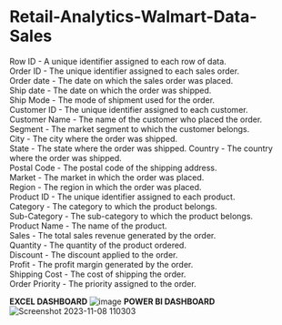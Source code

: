 # Retail-Analytics-Walmart-Data-Sales

Row ID	- A unique identifier assigned to each row of data.  
Order ID	- The unique identifier assigned to each sales order.  
Order date	- The date on which the sales order was placed.  
Ship date	- The date on which the order was shipped.  
Ship Mode	- The mode of shipment used for the order.  
Customer ID	- The unique identifier assigned to each customer.  
Customer Name	- The name of the customer who placed the order.  
Segment	- The market segment to which the customer belongs.  
City	- The city where the order was shipped.  
State	- The state where the order was shipped. 
Country	- The country where the order was shipped.  
Postal Code	- The postal code of the shipping address.  
Market	- The market in which the order was placed.  
Region	- The region in which the order was placed.  
Product ID	- The unique identifier assigned to each product.  
Category	- The category to which the product belongs.  
Sub-Category	- The sub-category to which the product belongs.  
Product Name	- The name of the product.	  
Sales	- The total sales revenue generated by the order.  
Quantity	- The quantity of the product ordered.  
Discount	- The discount applied to the order.  
Profit	- The profit margin generated by the order.  
Shipping Cost	- The cost of shipping the order.  
Order Priority	- The priority assigned to the order.  

  **EXCEL DASHBOARD**
![image](https://github.com/Shouvik078/Retail-Analytics-Walmart-Data-Sales/assets/106507099/9422da18-7127-4ac9-b460-a9fdcecfce4e)
  **POWER BI DASHBOARD**
![Screenshot 2023-11-08 110303](https://github.com/Shouvik078/Retail-Analytics-Walmart-Data/assets/106507099/e4563520-7dd0-4b8c-b355-2665a03eaee8)

